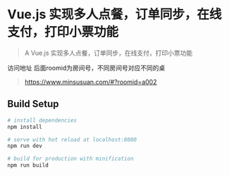 # Vue.js 实现多人点餐，订单同步，在线支付，打印小票功能

> A Vue.js 实现多人点餐，订单同步，在线支付，打印小票功能

访问地址 后面roomid为房间号，不同房间号对应不同的桌
>https://www.minsusuan.com/#?roomid=a002



## Build Setup

``` bash
# install dependencies
npm install

# serve with hot reload at localhost:8080
npm run dev

# build for production with minification
npm run build
```

